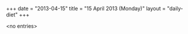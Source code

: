 +++
date = "2013-04-15"
title = "15 April 2013 (Monday)"
layout = "daily-diet"
+++


\<no entries\>
